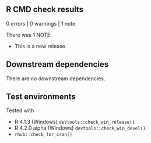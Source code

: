 ## R CMD check results

0 errors | 0 warnings | 1 note

There was 1 NOTE:

* This is a new release.

## Downstream dependencies

There are no downstream dependencies.

## Test environments

Tested with

* R 4.1.3 (Windows) `devtools::check_win_release()`
* R 4.2.0 alpha (Windows) `devtools::check_win_devel()`
* `rhub::check_for_cran()`

